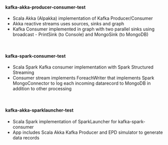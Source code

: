 <h4><strong>kafka-akka-producer-consumer-test</strong></h4>
<ul>
<li>Scala Akka (Alpakka) implementation of Kafka Producer/Consumer</li>
<li>Akka reactive streams uses sources, sinks and graph</li>
<li>Kafka Consumer implemented in graph with two parallel sinks using broadcast - PrintSink (to Console) and MongoSink (to MongoDB)</li>
</ul>
</br>
<h4><strong>kafka-spark-consumer-test</strong></h4>
<ul>
<li>Scala Spark Kafka consumer implementation with Spark Structured Streaming</li>
<li>Consumer stream implements ForeachWriter that implements Spark MongoConnector to log each incoming datarecord to MongoDB in addition to other processing</li>
</ul>
</br>
<h4><strong>kafka-akka-sparklauncher-test</strong></h4>
<ul>
<li>Scala Spark implementation of SparkLauncher for kafka-spark-consumer</li>
<li>App includes Scala Akka Kafka Producer and EPD simulator to generate data records</li>
</ul>
</br>
